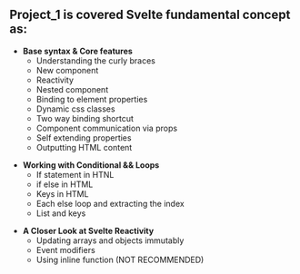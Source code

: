 ## Project_1 is covered Svelte fundamental concept as:

+ **Base syntax & Core features**
    - Understanding the curly braces
    - New component
    - Reactivity
    - Nested component
    - Binding to element properties
    - Dynamic css classes
    - Two way binding shortcut
    - Component communication via props
    - Self extending properties
    - Outputting HTML content

* **Working with Conditional && Loops**
    - If statement in HTNL
    - if else in HTML
    - Keys in HTML
    - Each else loop and extracting the index
    - List and keys

-  **A Closer Look at Svelte Reactivity**
    - Updating arrays and objects immutably
    - Event modifiers
    - Using inline function (NOT RECOMMENDED)

